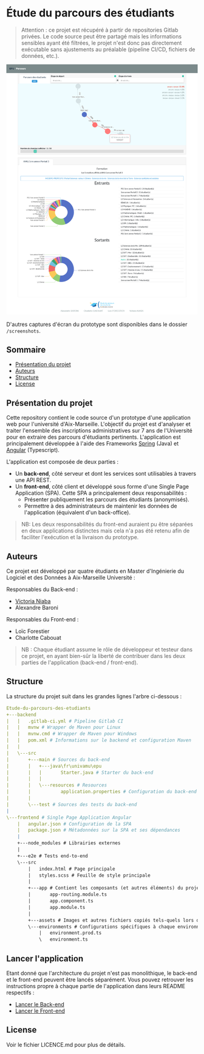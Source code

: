 # Étude du parcours des étudiants

> Attention : ce projet est récupéré à partir de repositories Gitlab privées. Le code source peut être partagé mais les informations sensibles ayant été filtrées, le projet n'est donc pas directement exécutable sans ajustements au préalable (pipeline CI/CD, fichiers de données, etc.).

![Screenshot du graphe des parcours](screenshots/graphe.png?raw=true "Graphe des parcours")

D'autres captures d'écran du prototype sont disponibles dans le dossier `/screenshots`.

##  Sommaire


- [Présentation du projet](#présentation-du-projet)
- [Auteurs](#auteurs)
- [Structure](#structure)
- [License](#license)

## Présentation du projet
Cette repository contient le code source d'un prototype d'une application web pour l'université d'Aix-Marseille. L'objectif du projet est d'analyser et traiter l'ensemble des inscriptions administratives sur 7 ans de l'Université pour en extraire des parcours d'étudiants pertinents. L'application est principalement développée à l'aide des Frameworks [Spring](https://spring.io/) (Java) et [Angular](https://angular.io/) (Typescript).

L'application est composée de deux parties : 

- Un **back-end**, côté serveur et dont les services sont utilisables à travers une API REST.
- Un **front-end**, côté client et développé sous forme d'une Single Page Application (SPA). Cette SPA a principalement deux responsabilités :
  - Présenter publiquement les parcours des étudiants (anonymisés).
  - Permettre à des administrateurs de maintenir les données de l'application (équivalent d'un back-office).

> NB: Les deux responsabilités du front-end auraient pu être séparées en deux applications distinctes mais cela n'a pas été retenu afin de faciliter l'exécution et la livraison du prototype. 

## Auteurs

Ce projet est développé par quatre étudiants en Master d'Ingénierie du Logiciel et des Données à Aix-Marseille Université :

Responsables du Back-end :

- [Victoria Niaba](https://github.com/VictoriaNiaba)
- Alexandre Baroni

Responsables du Front-end :

- Loïc Forestier
- Charlotte Cabouat

> NB : Chaque étudiant assume le rôle de développeur et testeur dans ce projet, en ayant bien-sûr la liberté de contribuer dans les deux parties de l'application (back-end / front-end). 

## Structure

La structure du projet suit dans les grandes lignes l'arbre ci-dessous :

```yaml
Etude-du-parcours-des-etudiants
+---backend
|   |   .gitlab-ci.yml # Pipeline Gitlab CI
|   |   mvnw # Wrapper de Maven pour Linux
|   |   mvnw.cmd # Wrapper de Maven pour Windows
|   |   pom.xml # Informations sur le backend et configuration Maven 
|   |
|   \---src
|       +---main # Sources du back-end
|       |   +---java\fr\univamu\epu
|       |   |   	Starter.java # Starter du back-end
|       |   |
|       |   \---resources # Resources 
|       |           application.properties # Configuration du back-end
|       |
|       \---test # Sources des tests du back-end
|
\---frontend # Single Page Application Angular
    |   angular.json # Configuration de la SPA
    |   package.json # Métadonnées sur la SPA et ses dépendances
    |   
    +---node_modules # Librairies externes
    |
    +---e2e # Tests end-to-end
    \---src
        |   index.html # Page principale
        |   styles.scss # Feuille de style principale
        |
        +---app # Contient les composants (et autres éléments) du projet
        |       app-routing.module.ts
        |       app.component.ts
        |       app.module.ts
        |
        +---assets # Images et autres fichiers copiés tels-quels lors du build
        \---environments # Configurations spécifiques à chaque environnement
            |   environment.prod.ts
            \   environment.ts

```

## Lancer l'application

Etant donné que l'architecture du projet n'est pas monolithique, le back-end et le front-end peuvent être lancés séparément. Vous pouvez retrouver les instructions propre à chaque partie de l'application dans leurs README respectifs :

- [Lancer le Back-end](https://github.com/VictoriaNiaba/Etude-du-parcours-des-etudiants/blob/main/backend/README.md)
- [Lancer le Front-end](https://github.com/VictoriaNiaba/Etude-du-parcours-des-etudiants/blob/main/frontend/README.md)

## License

Voir le fichier LICENCE.md pour plus de détails.
